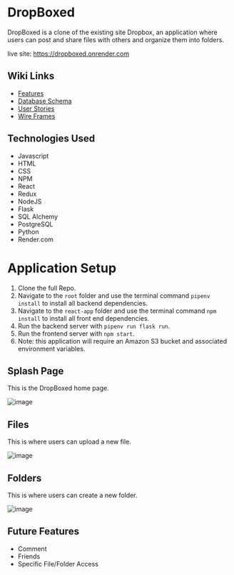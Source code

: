 # DropBoxed

DropBoxed is a clone of the existing site Dropbox, an application where users can post and share files with others and organize them into folders.

live site: https://dropboxed.onrender.com


## Wiki Links

- [Features](https://github.com/aselk1/DropBoxed/wiki/MVP-Features)
- [Database Schema](https://github.com/aselk1/DropBoxed/wiki/DB-Schema)
- [User Stories](https://github.com/aselk1/DropBoxed/wiki/User-Stories)
- [Wire Frames](https://github.com/aselk1/DropBoxed/wiki/Wire-Frames)

## Technologies Used

- Javascript
- HTML
- CSS
- NPM
- React
- Redux
- NodeJS
- Flask
- SQL Alchemy
- PostgreSQL
- Python
- Render.com



# Application Setup

 1. Clone the full Repo.
 2. Navigate to the ```root``` folder and use the terminal command ```pipenv install``` to install all backend dependencies.
 3. Navigate to the ```react-app``` folder and use the terminal command ```npm install``` to install all front end dependencies.
 4. Run the backend server with ```pipenv run flask run```.
 5. Run the frontend server with ```npm start```.
 6. Note: this application will require an Amazon S3 bucket and associated environment variables.



## Splash Page

This is the DropBoxed home page.

![image](https://github.com/aselk1/Render-Deployment/blob/main/site_pic.png)

## Files

This is where users can upload a new file.

![image](https://github.com/aselk1/Render-Deployment/blob/main/add_story.png)

## Folders

This is where users can create a new folder.

![image](https://github.com/aselk1/Render-Deployment/blob/main/comment.png)


## Future Features
- Comment
- Friends
- Specific File/Folder Access
